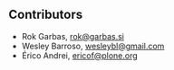 ## Contributors

- Rok Garbas, rok@garbas.si
- Wesley Barroso, wesleybl@gmail.com
- Érico Andrei, ericof@plone.org
